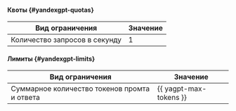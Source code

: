 #### Квоты {#yandexgpt-quotas}

Вид ограничения | Значение
----- | -----
Количество запросов в секунду | 1

#### Лимиты {#yandexgpt-limits}

Вид ограничения | Значение
----- | -----
Суммарное количество токенов промта и ответа | {{ yagpt-max-tokens }}